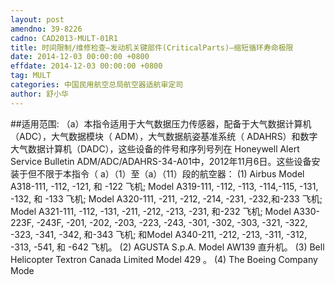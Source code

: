 ```yaml
---
layout: post
amendno: 39-8226
cadno: CAD2013-MULT-01R1
title: 时间限制/维修检查–发动机关键部件(CriticalParts)–缩短循环寿命极限
date: 2014-12-03 00:00:00 +0800
effdate: 2014-12-03 00:00:00 +0800
tag: MULT
categories: 中国民用航空总局航空器适航审定司
author: 舒小华
---
```


##适用范围:
（a）本指令适用于大气数据压力传感器，配备于大气数据计算机（ADC），大气数据模块（ ADM），大气数据航姿基准系统（ ADAHRS）和数字大气数据计算机（DADC），这些设备的件号和序列号列在 Honeywell Alert Service Bulletin ADM/ADC/ADAHRS-34-A01中，2012年11月6日。这些设备安装于但不限于本指令（ a）（1）至（a）（11）段的航空器：
(1) Airbus Model A318-111, -112, -121, 和 -122 飞机; Model A319-111, -112, -113, -114,-115, -131, -132, 和 -133 飞机; Model A320-111, -211, -212, -214, -231, -232,和-233 飞机; Model A321-111, -112, -131, -211, -212, -213, -231, 和-232 飞机; Model A330-223F, -243F, -201, -202, -203, -223, -243, -301, -302, -303, -321, -322, -323, -341, -342, 和-343 飞机; 和Model A340-211, -212, -213, -311, -312, -313, -541, 和 -642 飞机。
(2) AGUSTA S.p.A. Model AW139 直升机。
(3) Bell Helicopter Textron Canada Limited Model 429 。
(4) The Boeing Company Mode


